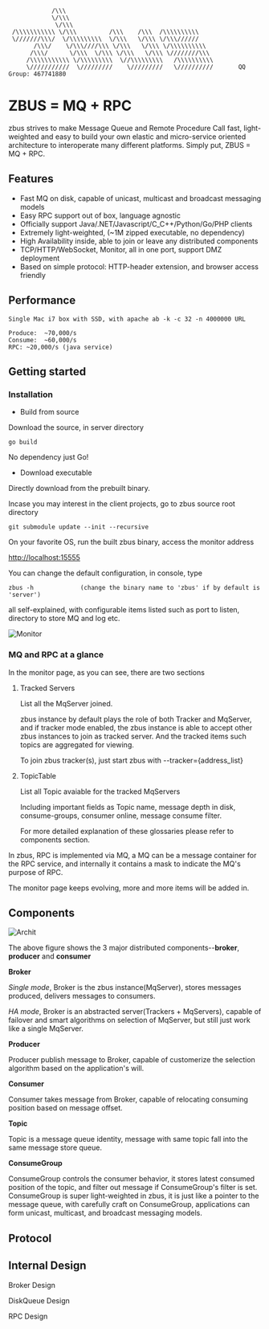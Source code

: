                 /\\\       
                \/\\\        
                 \/\\\    
     /\\\\\\\\\\\ \/\\\         /\\\    /\\\  /\\\\\\\\\\     
     \///////\\\/  \/\\\\\\\\\  \/\\\   \/\\\ \/\\\//////     
           /\\\/    \/\\\////\\\ \/\\\   \/\\\ \/\\\\\\\\\\    
          /\\\/      \/\\\  \/\\\ \/\\\   \/\\\ \////////\\\  
         /\\\\\\\\\\\ \/\\\\\\\\\  \//\\\\\\\\\   /\\\\\\\\\\  
         \///////////  \/////////    \/////////   \//////////       QQ Group: 467741880

# ZBUS = MQ + RPC  
zbus strives to make Message Queue and Remote Procedure Call fast, light-weighted and easy to build your own elastic and micro-service oriented architecture to interoperate many different platforms. Simply put, ZBUS = MQ + RPC.

## Features
- Fast MQ on disk, capable of unicast, multicast and broadcast messaging models
- Easy RPC support out of box, language agnostic
- Officially support Java/.NET/Javascript/C_C++/Python/Go/PHP clients
- Extremely light-weighted, (~1M zipped executable, no dependency)
- High Availability inside, able to join or leave any distributed components
- TCP/HTTP/WebSocket, Monitor, all in one port, support DMZ deployment
- Based on simple protocol: HTTP-header extension, and browser access friendly


## Performance

	Single Mac i7 box with SSD, with apache ab -k -c 32 -n 4000000 URL

	Produce:  ~70,000/s
	Consume:  ~60,000/s
	RPC: ~20,000/s (java service)

## Getting started
### Installation
- Build from source

Download the source, in server directory

	go build  

No dependency just Go!

- Download executable

Directly download from the prebuilt binary.



Incase you may interest in the client projects, go to zbus source root directory

	git submodule update --init --recursive  

On your favorite OS, run the built zbus binary, access the monitor address

[http://localhost:15555](http://localhost:15555) 

You can change the default configuration, in console, type 

	zbus -h             (change the binary name to 'zbus' if by default is 'server')

all self-explained, with configurable items listed such as port to listen, directory to store MQ and log etc.

![Monitor](https://git.oschina.net/uploads/images/2017/0630/162232_543dc692_7458.png "Monitor")


### MQ and RPC at a glance

In the monitor page, as you can see, there are two sections
1. Tracked Servers

	List all the MqServer joined.
	
	zbus instance by default plays the role of both Tracker and MqServer, and if tracker mode enabled, the zbus instance is able to accept other zbus instances to join as tracked server. And the tracked items such topics are aggregated for viewing.

	To join zbus tracker(s), just start zbus with --tracker={address_list}

2. TopicTable

	List all Topic avaiable for the tracked MqServers
	
	Including important fields as Topic name, message depth in disk, consume-groups, consumer online, message consume filter.

	For more detailed explanation of these glossaries please refer to components section.

In zbus, RPC is implemented via MQ, a MQ can be a message container for the RPC service, and internally it contains a mask to indicate the MQ's purpose of RPC.

The monitor page keeps evolving, more and more items will be added in.

## Components

![Archit](https://git.oschina.net/uploads/images/2017/0517/183402_0efce626_7458.png "Archit")

The above figure shows the 3 major distributed components--**broker**, **producer** and **consumer** 

**Broker** 

*Single mode*, Broker is the zbus instance(MqServer), stores messages produced, delivers messages to consumers.

*HA mode*, Broker is an abstracted server(Trackers + MqServers), capable of failover and smart algorithms on selection of MqServer, 
but still just work like a single MqServer.


**Producer**

Producer publish message to Broker, capable of customerize the selection algorithm based on the application's will.

**Consumer**

Consumer takes message from Broker, capable of relocating consuming position based on message offset.

**Topic**

Topic is a message queue identity, message with same topic fall into the same message store queue. 

**ConsumeGroup**

ConsumeGroup controls the consumer behavior, it stores latest consumed position of the topic, and filter out message if ConsumeGroup's filter is set.
ConsumeGroup is super light-weighted in zbus, it is just like a pointer to the message queue, with carefully craft on ConsumeGroup,
applications can form unicast, multicast, and broadcast messaging models.

## Protocol


## Internal Design

Broker Design

DiskQueue Design

RPC Design




 